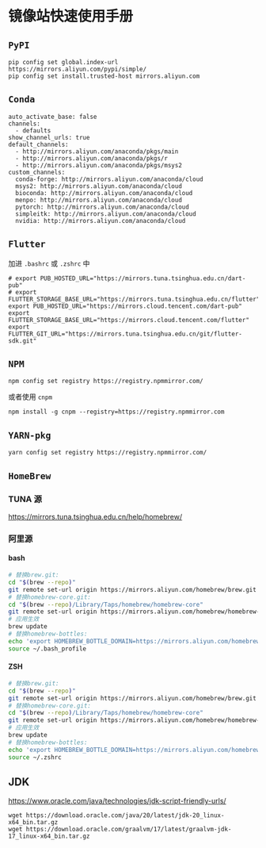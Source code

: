 # 镜像站快速使用手册

## `PyPI`

```shell
pip config set global.index-url https://mirrors.aliyun.com/pypi/simple/
pip config set install.trusted-host mirrors.aliyun.com
```

## `Conda`

```shell
auto_activate_base: false
channels:
  - defaults
show_channel_urls: true
default_channels:
  - http://mirrors.aliyun.com/anaconda/pkgs/main
  - http://mirrors.aliyun.com/anaconda/pkgs/r
  - http://mirrors.aliyun.com/anaconda/pkgs/msys2
custom_channels:
  conda-forge: http://mirrors.aliyun.com/anaconda/cloud
  msys2: http://mirrors.aliyun.com/anaconda/cloud
  bioconda: http://mirrors.aliyun.com/anaconda/cloud
  menpo: http://mirrors.aliyun.com/anaconda/cloud
  pytorch: http://mirrors.aliyun.com/anaconda/cloud
  simpleitk: http://mirrors.aliyun.com/anaconda/cloud
  nvidia: http://mirrors.aliyun.com/anaconda/cloud
```

## `Flutter`

加进 `.bashrc` 或 `.zshrc` 中

```shell
# export PUB_HOSTED_URL="https://mirrors.tuna.tsinghua.edu.cn/dart-pub"
# export FLUTTER_STORAGE_BASE_URL="https://mirrors.tuna.tsinghua.edu.cn/flutter"
export PUB_HOSTED_URL="https://mirrors.cloud.tencent.com/dart-pub"
export FLUTTER_STORAGE_BASE_URL="https://mirrors.cloud.tencent.com/flutter"
export FLUTTER_GIT_URL="https://mirrors.tuna.tsinghua.edu.cn/git/flutter-sdk.git"
```

## `NPM`

```shell
npm config set registry https://registry.npmmirror.com/
```

或者使用 `cnpm`

```shell
npm install -g cnpm --registry=https://registry.npmmirror.com
```

## `YARN-pkg`

```shell
yarn config set registry https://registry.npmmirror.com/
```

## `HomeBrew`

### TUNA 源

<https://mirrors.tuna.tsinghua.edu.cn/help/homebrew/>

### 阿里源

#### bash

```bash
# 替换brew.git:
cd "$(brew --repo)"
git remote set-url origin https://mirrors.aliyun.com/homebrew/brew.git
# 替换homebrew-core.git:
cd "$(brew --repo)/Library/Taps/homebrew/homebrew-core"
git remote set-url origin https://mirrors.aliyun.com/homebrew/homebrew-core.git
# 应用生效
brew update
# 替换homebrew-bottles:
echo 'export HOMEBREW_BOTTLE_DOMAIN=https://mirrors.aliyun.com/homebrew/homebrew-bottles' >> ~/.bash_profile
source ~/.bash_profile
```

#### ZSH

```zsh
# 替换brew.git:
cd "$(brew --repo)"
git remote set-url origin https://mirrors.aliyun.com/homebrew/brew.git
# 替换homebrew-core.git:
cd "$(brew --repo)/Library/Taps/homebrew/homebrew-core"
git remote set-url origin https://mirrors.aliyun.com/homebrew/homebrew-core.git
# 应用生效
brew update
# 替换homebrew-bottles:
echo 'export HOMEBREW_BOTTLE_DOMAIN=https://mirrors.aliyun.com/homebrew/homebrew-bottles' >> ~/.zshrc
source ~/.zshrc
```

## JDK

<https://www.oracle.com/java/technologies/jdk-script-friendly-urls/>

```shell
wget https://download.oracle.com/java/20/latest/jdk-20_linux-x64_bin.tar.gz
wget https://download.oracle.com/graalvm/17/latest/graalvm-jdk-17_linux-x64_bin.tar.gz
```
